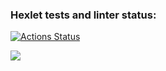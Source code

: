 ### Hexlet tests and linter status:

[![Actions Status](https://github.com/Manuwehi/frontend-project-44/actions/workflows/hexlet-check.yml/badge.svg)](https://github.com/Manuwehi/frontend-project-44/actions)

<a href="https://codeclimate.com/github/Manuwehi/frontend-project-44/maintainability"><img src="https://api.codeclimate.com/v1/badges/c8178b1d1c191be26979/maintainability" /></a>
